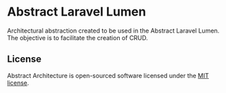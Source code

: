 # Abstract Laravel Lumen

Architectural abstraction created to be used in the Abstract Laravel Lumen. The objective is to facilitate the creation of CRUD.

## License

Abstract Architecture is open-sourced software licensed under the [MIT license](LICENSE.md).
